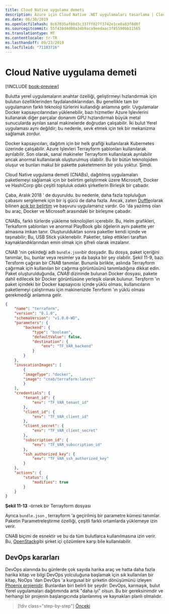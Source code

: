 ```yaml
---
title: Cloud Native uygulama demeti
description: Azure için Cloud Native .NET uygulamaları tasarlama | Cloud Native uygulama demeti
ms.date: 06/30/2019
ms.openlocfilehash: 0c67035af08d3c337ff027f3742e1ce8a83f8d0f
ms.sourcegitcommit: 55f438d4d00a34b9aca9eedaac3f85590bb11565
ms.translationtype: MT
ms.contentlocale: tr-TR
ms.lasthandoff: 09/23/2019
ms.locfileid: "71183716"
---
```

# <a name="cloud-native-application-bundles"></a>Cloud Native uygulama demeti

[!INCLUDE [book-preview](../../../includes/book-preview.md)]

Bulutta yerel uygulamaların anahtar özelliği, geliştirmeyi hızlandırmak için bulutun özelliklerinden faydalandıklarından. Bu genellikle tam bir uygulamanın farklı teknoloji türlerini kullandığı anlamına gelir. Uygulamalar Docker kapsayıcılarından yüklenebilir, bazı hizmetler Azure Işlevlerini kullanarak diğer parçalar donanım GPU hızlandırmalı büyük metal sunucularda ayrılan sanal makinelerde doğrudan çalışabilir. İki bulut Yerel uygulaması aynı değildir; bu nedenle, sevk etmek için tek bir mekanizma sağlamak zordur.

Docker kapsayıcıları, dağıtım için bir helk grafiği kullanılarak Kubernetes üzerinde çalışabilir. Azure Işlevleri Terrayform şablonları kullanılarak ayrılabilir. Son olarak, sanal makineler Terrayform kullanılarak ayrılabilir ancak anormal kullanılarak oluşturulmuş olabilir. Bu bir bütün teknolojiden oluşur ve bunları makul bir pakette paketetmenin bir yolu yoktur. Şimdi.

Cloud Native uygulama demeti (CNABs), dağıtılmış uygulamaları paketlemeyi sağlamak için bir belirtim geliştirmek üzere Microsoft, Docker ve HashiCorp gibi çeşitli topluluk odaklı şirketlerin Birleşik bir çabadır.

Çaba, Aralık 2018 ' de duyuruldu. bu nedenle, daha fazla topluluğun çabasını sergilemek için bir iş gücü de daha fazla. Ancak, zaten [Duffle](https://duffle.sh/)olarak bilinen [açık bir belirtim](https://github.com/deislabs/cnab-spec) ve başvuru uygulamanız vardır. Go 'da yazılmış olan bu araç, Docker ve Microsoft arasındaki bir birleşme çabadır.

CNABs, farklı türlerde yükleme teknolojileri içerebilir. Bu, Helm grafikleri, Terkaform şablonları ve anormal PlayBook gibi öğelerin aynı pakette yer almasına imkan tanır. Oluşturulduktan sonra paketler kendi içinde ve taşınabilir; Bu, USB Stick yüklenebilir.  Paketler, talep ettikleri taraftan kaynaklandıklarından emin olmak için şifreli olarak imzalanır.

CNAB 'nin çekirdeği adlı `bundle.json`bir dosyadır. Bu dosya, paket içeriğini tanımlar, bu, bunlar veya resimler ya da başka bir şey olabilir. Şekil 11-9, bazı Tersform çağıran bir CNAB tanımlar. Bununla birlikte, aslında Terrayform çağırmak için kullanılan bir çağırma görüntüsünü tanımladığına dikkat edin. Paket oluşturulduğunda, *CNAB* dizininde bulunan Docker dosyası, pakete dahil edilecek bir Docker görüntüsüne yerleşik olarak bulunur. Terşform 'ın paket içindeki bir Docker kapsayıcısı içinde yüklü olması, kullanıcıların paketlemeyi çalıştırması için makinenizde Terırform 'ın yüklü olması gerekmediği anlamına gelir.

```json
{
    "name": "terraform",
    "version": "0.1.0",
    "schemaVersion": "v1.0.0-WD",
    "parameters": {
        "backend": {
            "type": "boolean",
            "defaultValue": false,
            "destination": {
                "env": "TF_VAR_backend"
            }
        }
    },
    "invocationImages": [
        {
        "imageType": "docker",
        "image": "cnab/terraform:latest"
        }
    ],
    "credentials": {
        "tenant_id": {
            "env": "TF_VAR_tenant_id"
        },
        "client_id": {
            "env": "TF_VAR_client_id"
        },
        "client_secret": {
            "env": "TF_VAR_client_secret"
        },
        "subscription_id": {
            "env": "TF_VAR_subscription_id"
        },
        "ssh_authorized_key": {
            "env": "TF_VAR_ssh_authorized_key"
        }
    },
    "actions": {
        "status": {
            "modifies": true
        }
    }
}
```

**Şekil 11-13** -örnek bir Terrayform dosyası

Ayrıca `bundle.json` , terrayform 'a geçirilmiş bir parametre kümesi tanımlar. Paketin Parametreleştirme özelliği, çeşitli farklı ortamlarda yüklemeye izin verir.

CNAB biçimi de esnektir ve bu da tüm bulutlarca kullanılmasına izin verir. Bu, [OpenStack](https://www.openstack.org/)gibi şirket içi çözümlere karşı bile kullanılabilir.

## <a name="devops-decisions"></a>DevOps kararları

DevOps alanında bu günlerde çok sayıda harika araç ve hatta daha fazla harika kitap ve bilgi DevOps yolculuğuna başlamak için sık kullanılan bir kitap, NoOps 'dan DevOps 'a kurgusal bir şirketin dönüşümünü izleyen [Phoenix projenidir](https://www.oreilly.com/library/view/the-phoenix-project/9781457191350/). Bunlardan biri belirli bir şeydir: DevOps, karmaşık, bulut Yerel uygulamaları dağıtımında artık "daha iyi" olsun. Bu bir gereksinimdir ve herhangi bir projenin başlangıcında planlanmış ve kaynakları planlı olmalıdır.

>[!div class="step-by-step"]
>[Önceki](infrastructure-as-code.md)
